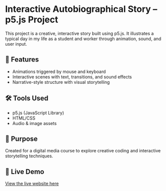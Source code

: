 # Interactive Autobiographical Story – p5.js Project

This project is a creative, interactive story built using p5.js. It illustrates a typical day in my life as a student and worker through animation, sound, and user input.

## 🧠 Features
- Animations triggered by mouse and keyboard
- Interactive scenes with text, transitions, and sound effects
- Narrative-style structure with visual storytelling

## 🛠️ Tools Used
- p5.js (JavaScript Library)  
- HTML/CSS  
- Audio & image assets

## 🎯 Purpose
Created for a digital media course to explore creative coding and interactive storytelling techniques.

## 🔗 Live Demo  
[View the live website here](https://lucyhennessy21.github.io/interactive-story-p5/)
